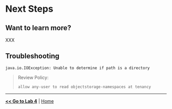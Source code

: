 # Next Steps

## Want to learn more?

XXX

## Troubleshooting

`java.io.IOException: Unable to determine if path is a directory`

> Review Policy:
> 
> `allow any-user to read objectstorage-namespaces at tenancy`

---

[**<< Go to Lab 4**](../lab4/README.md) | [Home](../README.md)